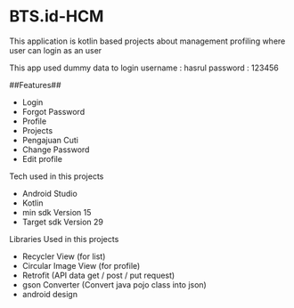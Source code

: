 # BTS.id-HCM
This application is kotlin based projects about management profiling where 
user can login as an user 

This app used dummy data to login 
username : hasrul
password : 123456 

##Features## 
- Login
- Forgot Password 
- Profile 
- Projects 
- Pengajuan Cuti 
- Change Password 
- Edit profile 

Tech used in this projects 
- Android Studio 
- Kotlin 
- min sdk Version 15 
- Target sdk Version 29 


Libraries Used in this projects 
- Recycler View (for list) 
- Circular Image View (for profile)
- Retrofit (API data get / post / put request)
- gson Converter (Convert java pojo class into json)
- android design
